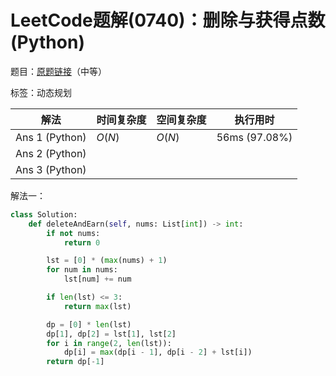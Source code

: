 # LeetCode题解(0740)：删除与获得点数(Python)

题目：[原题链接](https://leetcode-cn.com/problems/delete-and-earn/)（中等）

标签：动态规划

| 解法           | 时间复杂度 | 空间复杂度 | 执行用时      |
| -------------- | ---------- | ---------- | ------------- |
| Ans 1 (Python) | $O(N)$     | $O(N)$     | 56ms (97.08%) |
| Ans 2 (Python) |            |            |               |
| Ans 3 (Python) |            |            |               |

解法一：

```python
class Solution:
    def deleteAndEarn(self, nums: List[int]) -> int:
        if not nums:
            return 0

        lst = [0] * (max(nums) + 1)
        for num in nums:
            lst[num] += num

        if len(lst) <= 3:
            return max(lst)

        dp = [0] * len(lst)
        dp[1], dp[2] = lst[1], lst[2]
        for i in range(2, len(lst)):
            dp[i] = max(dp[i - 1], dp[i - 2] + lst[i])
        return dp[-1]
```

